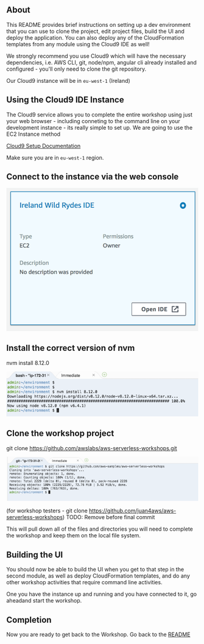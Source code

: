 ## About

This README provides brief instructions on setting up a dev environment
that you can use to clone the project, edit project files, build the UI
and deploy the application.  You can also deploy any of the CloudFormation
templates from any module using the Cloud9 IDE as well!

We strongly recommend you use Cloud9 which will have the necessary
dependencies, i.e. AWS CLI, git, node/npm, angular cli already installed
and configured - you'll only need to clone the git repository.

Our Cloud9 instance will be in `eu-west-1` (Ireland)

## Using the Cloud9 IDE Instance

The Cloud9 service allows you to complete the entire workshop using just your web browser - including conneting to the command line on your development instance - its really simple to set up.  We are going to use the EC2 Instance method

[Cloud9 Setup Documentation](https://docs.aws.amazon.com/cloud9/latest/user-guide/create-environment.html)

Make sure you are in `eu-west-1` region.

## Connect to the instance via the web console

![Connect to Cloud9 IDE](images/cloud9_connect.png)

## Install the correct version of nvm  

nvm install 8.12.0

![Install NVM](images/install_nvm.png)

## Clone the workshop project

git clone https://github.com/awslabs/aws-serverless-workshops.git

![Clone Repo](images/git_clone.png)

(for workshop testers -  git clone https://github.com/juan4aws/aws-serverless-workshops)
TODO: Remove before final commit


This will pull down all of the files and directories you will need to complete
the workshop and keep them on the local file system.

## Building the UI

You should now be able to build the UI when you get to that step in the second
module, as well as deploy CloudFormation templates, and do any other workshop
activities that require command line activities.

One you have the instance up and running and you have connected to it, go aheadand start the workshop.

## Completion

Now you are ready to get back to the Workshop. Go back to the
[README](README.md#implementation-instructions)
